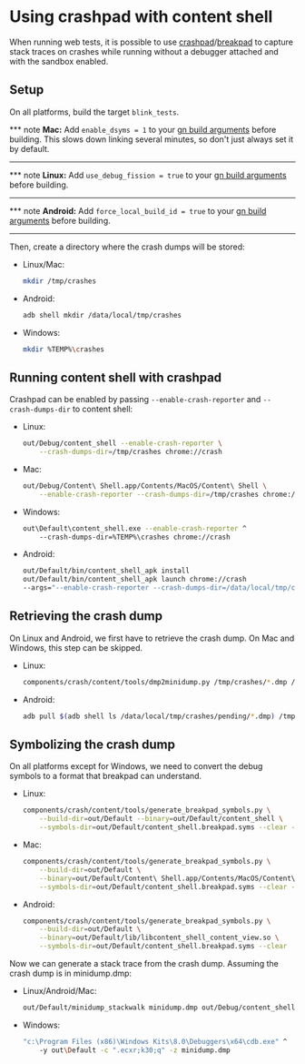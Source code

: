 # Using crashpad with content shell

When running web tests, it is possible to use
[crashpad](../third_party/crashpad/)/[breakpad](../../third_party/breakpad/) to
capture stack traces on crashes while running without a debugger attached and
with the sandbox enabled.

## Setup

On all platforms, build the target `blink_tests`.

*** note
**Mac:** Add `enable_dsyms = 1` to your [gn build
arguments](https://gn.googlesource.com/gn/+/master/docs/quick_start.md) before
building. This slows down linking several minutes, so don't just always set it
by default.
***

*** note
**Linux:** Add `use_debug_fission = true` to your [gn build
arguments](https://gn.googlesource.com/gn/+/master/docs/quick_start.md) before
building.
***

*** note
**Android:** Add `force_local_build_id = true` to your [gn build
arguments](https://gn.googlesource.com/gn/+/master/docs/quick_start.md) before
building.
***

Then, create a directory where the crash dumps will be stored:

* Linux/Mac:
  ```bash
  mkdir /tmp/crashes
  ```
* Android:
  ```bash
  adb shell mkdir /data/local/tmp/crashes
  ```
* Windows:
  ```bash
  mkdir %TEMP%\crashes
  ```

## Running content shell with crashpad

Crashpad can be enabled by passing `--enable-crash-reporter` and
`--crash-dumps-dir` to content shell:

* Linux:
  ```bash
  out/Debug/content_shell --enable-crash-reporter \
      --crash-dumps-dir=/tmp/crashes chrome://crash
  ```
* Mac:
  ```bash
  out/Debug/Content\ Shell.app/Contents/MacOS/Content\ Shell \
      --enable-crash-reporter --crash-dumps-dir=/tmp/crashes chrome://crash
  ```
* Windows:
  ```bash
  out\Default\content_shell.exe --enable-crash-reporter ^
      --crash-dumps-dir=%TEMP%\crashes chrome://crash
  ```
* Android:
  ```bash
  out/Default/bin/content_shell_apk install
  out/Default/bin/content_shell_apk launch chrome://crash
  --args="--enable-crash-reporter --crash-dumps-dir=/data/local/tmp/crashes"
  ```

## Retrieving the crash dump

On Linux and Android, we first have to retrieve the crash dump. On Mac and
Windows, this step can be skipped.

* Linux:
  ```bash
  components/crash/content/tools/dmp2minidump.py /tmp/crashes/*.dmp /tmp/minidump
  ```
* Android:
  ```bash
  adb pull $(adb shell ls /data/local/tmp/crashes/pending/*.dmp) /tmp/chromium-renderer-minidump.dmp
  ```

## Symbolizing the crash dump

On all platforms except for Windows, we need to convert the debug symbols to a
format that breakpad can understand.

* Linux:
  ```bash
  components/crash/content/tools/generate_breakpad_symbols.py \
      --build-dir=out/Default --binary=out/Default/content_shell \
      --symbols-dir=out/Default/content_shell.breakpad.syms --clear --jobs=16
  ```
* Mac:
  ```bash
  components/crash/content/tools/generate_breakpad_symbols.py \
      --build-dir=out/Default \
      --binary=out/Default/Content\ Shell.app/Contents/MacOS/Content\ Shell \
      --symbols-dir=out/Default/content_shell.breakpad.syms --clear --jobs=16
  ```
* Android:
  ```bash
  components/crash/content/tools/generate_breakpad_symbols.py \
      --build-dir=out/Default \
      --binary=out/Default/lib/libcontent_shell_content_view.so \
      --symbols-dir=out/Default/content_shell.breakpad.syms --clear
  ```

Now we can generate a stack trace from the crash dump. Assuming the crash dump
is in minidump.dmp:

* Linux/Android/Mac:
  ```bash
  out/Default/minidump_stackwalk minidump.dmp out/Debug/content_shell.breakpad.syms
  ```
* Windows:
  ```bash
  "c:\Program Files (x86)\Windows Kits\8.0\Debuggers\x64\cdb.exe" ^
      -y out\Default -c ".ecxr;k30;q" -z minidump.dmp
  ```
